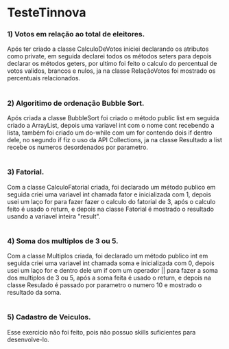 # TesteTinnova

### 1) Votos em relação ao total de eleitores.
Após ter criado a classe CalculoDeVotos iniciei declarando os atributos como private, em seguida declarei todos os métodos seters para depois declarar os métodos geters, por ultimo foi feito o calculo do percentual de votos validos, brancos e nulos, ja na classe RelaçãoVotos foi mostrado os percentuais relacionados.
#

### 2) Algoritimo de ordenação Bubble Sort.
Após criada a classe BubbleSort foi criado o método public list em seguida criado a ArrayList, depois uma variavel int com o nome cont recebendo a lista, também foi criado um do-while com um for contendo dois if dentro dele, no segundo if fiz o uso da API Collections, ja na classe Resultado a list recebe os numeros desordenados por parametro.
#

### 3) Fatorial.
Com a classe CalculoFatorial criada, foi declarado um método publico em seguida criei uma variavel int chamada fator e inicializada com 1, depois usei um laço for para fazer fazer o calculo do fatorial de 3, após o calculo feito é usado o return, e depois na classe Fatorial é mostrado o resultado usando a variavel inteira "result". 
#

### 4) Soma dos multiplos de 3 ou 5.
Com a classe Multiplos criada, foi declarado um método publico int em seguida criei uma variavel int chamada soma e inicializada com 0, depois usei um laço for e dentro dele um if com um operador || para fazer a soma dos multiplos de 3 ou 5, após a soma feita é usado o return, e depois na classe Resulado é passado por parametro o numero 10 e mostrado o resultado da soma. 
#

### 5) Cadastro de Veiculos.
Esse exercicio não foi feito, pois não possuo skills suficientes para desenvolve-lo.

